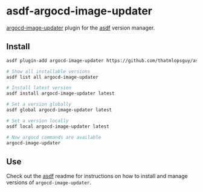 # asdf-argocd-image-updater

[argocd-image-updater](https://argocd-image-updater.readthedocs.io) plugin for the [asdf](https://github.com/asdf-vm/asdf) version manager.

## Install

```sh
asdf plugin-add argocd-image-updater https://github.com/thatmlopsguy/asdf-argocd-image-updater.git
```

```sh
# Show all installable versions
asdf list all argocd-image-updater

# Install latest version
asdf install argocd-image-updater latest

# Set a version globally
asdf global argocd-image-updater latest

# Set a version locally
asdf local argocd-image-updater latest

# Now argocd commands are available
argocd-image-updater
```

## Use

Check out the [asdf](https://github.com/asdf-vm/asdf) readme for instructions on how to install and manage versions of
`argocd-image-updater`.
